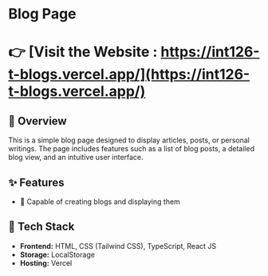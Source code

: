 # Blog Page

# 👉 [Visit the Website : https://int126-t-blogs.vercel.app/](https://int126-t-blogs.vercel.app/)

## 📌 Overview
This is a simple  blog page designed to display articles, posts, or personal writings. The page includes features such as a list of blog posts, a detailed blog view, and an intuitive user interface.

## ✨ Features
- 📝 Capable of creating blogs and displaying them

## 🚀 Tech Stack
- **Frontend:** HTML, CSS (Tailwind CSS), TypeScript, React JS
- **Storage:** LocalStorage
- **Hosting:** Vercel 